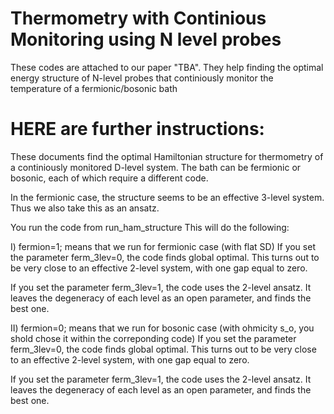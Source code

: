 # Thermometry with Continious Monitoring using N level probes
 These codes are attached to our paper "TBA". They help finding the optimal energy structure of N-level probes that continiously monitor the temperature of a fermionic/bosonic bath


# HERE are further instructions:


These documents find the optimal Hamiltonian structure for thermometry of a continiously monitored D-level system.
The bath can be fermionic or bosonic, each of which require a different code.

In the fermionic case, the structure seems to be an effective 3-level system. Thus we also take this as an ansatz.

You run the code from 
run_ham_structure
This will do the following:

I) fermion=1; means that we run for fermionic case (with flat SD)
If you set the parameter ferm_3lev=0, the code finds global optimal.
This turns out to be very close to an effective 2-level system, with one gap equal to zero.

If you set the parameter ferm_3lev=1, the code uses the 2-level ansatz. It leaves the degeneracy
of each level as an open parameter, and finds the best one.





II) fermion=0; means that we run for bosonic case (with ohmicity s_o, you shold chose it within the correponding code)
If you set the parameter ferm_3lev=0, the code finds global optimal.
This turns out to be very close to an effective 2-level system, with one gap equal to zero.

If you set the parameter ferm_3lev=1, the code uses the 2-level ansatz. It leaves the degeneracy
of each level as an open parameter, and finds the best one.

